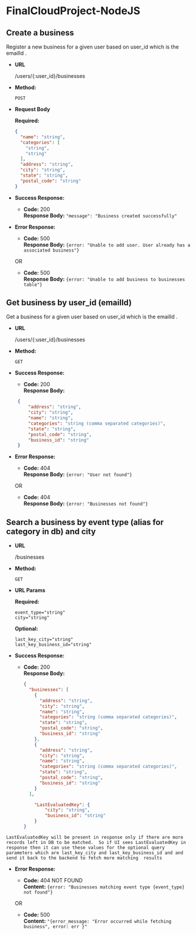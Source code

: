 # FinalCloudProject-NodeJS

**Create a business**
----
  Register a new business for a given user based on user_id which is the emailId .

* **URL**

  /users/{:user_id}/businesses

* **Method:**

  `POST`
  
*  **Request Body**

   **Required:**
   ```json 
   {
     "name": "string",
     "categories": [
       "string",
       "string"
     ],
     "address": "string",
     "city": "string",
     "state": "string",
     "postal_code": "string"
   }
   ```
* **Success Response:**

  * **Code:** 200 <br />
    **Response Body:** `"message": "Business created successfully"`
 
* **Error Response:**

  * **Code:** 500  <br />
    **Response Body:** `{error: "Unable to add user. User already has a associated business"}`

  OR

  * **Code:** 500  <br />
    **Response Body:** `{error: "Unable to add business to businesses table"}`

**Get business by user_id (emailId)**
----
  Get a business for a given user based on user_id which is the emailId .

* **URL**

  /users/{:user_id}/businesses

* **Method:**

  `GET`

* **Success Response:**

  * **Code:** 200 <br />
    **Response Body:** 

   ```json 
    {
        "address": "string",
        "city": "string",
        "name": "string",
        "categories": "string (comma separated categories)",
        "state": "string",
        "postal_code": "string",
        "business_id": "string"
    }
   ```
* **Error Response:**

  * **Code:** 404  <br />
    **Response Body:** `{error: "User not found"}`

  OR

  * **Code:** 404  <br />
    **Response Body:** `{error: "Businesses not found"}`
    
**Search a business by event type (alias for category in db) and city**
----
  
* **URL**

  /businesses

* **Method:**

  `GET`
  
*  **URL Params**

   **Required:**
   
   `event_type="string"`<br/>
   `city="string"`
   
   **Optional:**
   
   `last_key_city="string"`<br/>
   `last_key_business_id="string"`

* **Success Response:**

  * **Code:** 200 <br />
    **Response Body:** 
    ```json
    {
      "businesses": [
        {
          "address": "string",
          "city": "string",
          "name": "string",
          "categories": "string (comma separated categories)",
          "state": "string",
          "postal_code": "string",
          "business_id": "string"
        },
        {
          "address": "string",
          "city": "string",
          "name": "string",
          "categories": "string (comma separated categories)",
          "state": "string",
          "postal_code": "string",
          "business_id": "string"
        }
      ],
    
        "LastEvaluatedKey": {
            "city": "string",
            "business_id": "string"
        }
    }
    ```
 `LastEvaluatedKey will be present in response only if there are more records left in DB to be matched. 
 So if UI sees LastEvaluatedKey in response then it can use these values for the optional query parameters
  which are last_key_city and last_key_business_id and and send it back to the backend to fetch more matching 
  results`
* **Error Response:**

  * **Code:** 404 NOT FOUND <br />
    **Content:** `{error: "Businesses matching event type {event_type} not found"}`

  OR

  * **Code:** 500  <br />
    **Content:** `"{error_message: "Error occurred while fetching business", error: err }"`